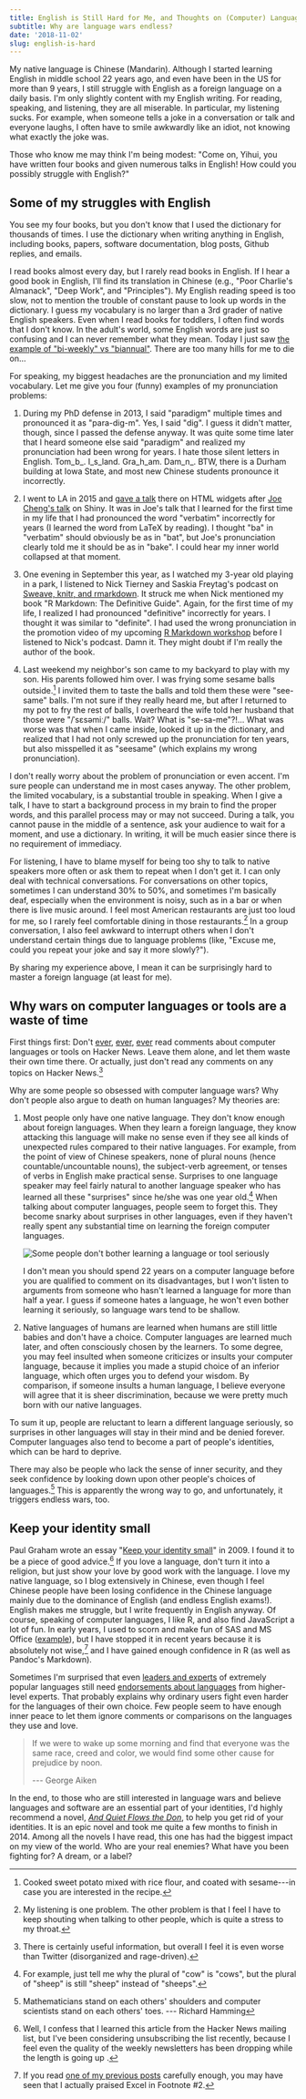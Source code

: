 ```yaml
---
title: English is Still Hard for Me, and Thoughts on (Computer) Language Wars
subtitle: Why are language wars endless?
date: '2018-11-02'
slug: english-is-hard
---
```


My native language is Chinese (Mandarin). Although I started learning English in middle school 22 years ago, and even have been in the US for more than 9 years, I still struggle with English as a foreign language on a daily basis. I'm only slightly content with my English writing. For reading, speaking, and listening, they are all miserable. In particular, my listening sucks. For example, when someone tells a joke in a conversation or talk and everyone laughs, I often have to smile awkwardly like an idiot, not knowing what exactly the joke was.

Those who know me may think I'm being modest: "Come on, Yihui, you have written four books and given numerous talks in English! How could you possibly struggle with English?"

## Some of my struggles with English

You see my four books, but you don't know that I used the dictionary for thousands of times. I use the dictionary when writing anything in English, including books, papers, software documentation, blog posts, Github replies, and emails.

I read books almost every day, but I rarely read books in English. If I hear a good book in English, I'll find its translation in Chinese (e.g., "Poor Charlie's Almanack", "Deep Work", and "Principles"). My English reading speed is too slow, not to mention the trouble of constant pause to look up words in the dictionary. I guess my vocabulary is no larger than a 3rd grader of native English speakers. Even when I read books for toddlers, I often find words that I don't know. In the adult's world, some English words are just so confusing and I can never remember what they mean. Today I just saw [the example of "bi-weekly" vs "biannual"](https://twitter.com/Julie_B92/status/1058330883927797761). There are too many hills for me to die on...

For speaking, my biggest headaches are the pronunciation and my limited vocabulary. Let me give you four (funny) examples of my pronunciation problems:

1. During my PhD defense in 2013, I said "paradigm" multiple times and pronounced it as "para-dig-m". Yes, I said "dig". I guess it didn't matter, though, since I passed the defense anyway. It was quite some time later that I heard someone else said "paradigm" and realized my pronunciation had been wrong for years. I hate those silent letters in English. Tom_b_. I_s_land. Gra_h_am. Dam_n_. BTW, there is a Durham building at Iowa State, and most new Chinese students pronounce it incorrectly.

1. I went to LA in 2015 and [gave a talk](http://datascience.la/yihui-xie-presents-html-widgets/) there on HTML widgets after [Joe Cheng's talk](http://datascience.la/joe-cheng-presents-shiny/) on Shiny. It was in Joe's talk that I learned for the first time in my life that I had pronounced the word "verbatim" incorrectly for years (I learned the word from LaTeX by reading). I thought "ba" in "verbatim" should obviously be as in "bat", but Joe's pronunciation clearly told me it should be as in "bake". I could hear my inner world collapsed at that moment.

1. One evening in September this year, as I watched my 3-year old playing in a park, I listened to Nick Tierney and Saskia Freytag's podcast on [Sweave, knitr, and rmarkdown](https://soundcloud.com/crediblycurious/sweave-knitr-and-rmarkdown). It struck me when Nick mentioned my book "R Markdown: The Definitive Guide". Again, for the first time of my life, I realized I had pronounced "definitive" incorrectly for years. I thought it was similar to "definite". I had used the wrong pronunciation in the promotion video of my upcoming [R Markdown workshop](https://www.rstudio.com/conference/) before I listened to Nick's podcast. Damn it. They might doubt if I'm really the author of the book.

1. Last weekend my neighbor's son came to my backyard to play with my son. His parents followed him over. I was frying some sesame balls outside.[^1] I invited them to taste the balls and told them these were "see-same" balls. I'm not sure if they really heard me, but after I returned to my pot to fry the rest of balls, I overheard the wife told her husband that those were "/ˈsɛsəmiː/" balls. Wait? What is "se-sa-me"?!... What was worse was that when I came inside, looked it up in the dictionary, and realized that I had not only screwed up the pronunciation for ten years, but also misspelled it as "seesame" (which explains my wrong pronunciation).

I don't really worry about the problem of pronunciation or even accent. I'm sure people can understand me in most cases anyway. The other problem, the limited vocabulary, is a substantial trouble in speaking. When I give a talk, I have to start a background process in my brain to find the proper words, and this parallel process may or may not succeed. During a talk, you cannot pause in the middle of a sentence, ask your audience to wait for a moment, and use a dictionary. In writing, it will be much easier since there is no requirement of immediacy.

For listening, I have to blame myself for being too shy to talk to native speakers more often or ask them to repeat when I don't get it. I can only deal with technical conversations. For conversations on other topics, sometimes I can understand 30% to 50%, and sometimes I'm basically deaf, especially when the environment is noisy, such as in a bar or when there is live music around. I feel most American restaurants are just too loud for me, so I rarely feel comfortable dining in those restaurants.[^2] In a group conversation, I also feel awkward to interrupt others when I don't understand certain things due to language problems (like, "Excuse me, could you repeat your joke and say it more slowly?").

By sharing my experience above, I mean it can be surprisingly hard to master a foreign language (at least for me).

## Why wars on computer languages or tools are a waste of time

First things first: Don't [ever](https://news.ycombinator.com/item?id=18319717), [ever](https://news.ycombinator.com/item?id=18336202), [ever](https://news.ycombinator.com/item?id=18342415) read comments about computer languages or tools on Hacker News. Leave them alone, and let them waste their own time there. Or actually, just don't read any comments on any topics on Hacker News.[^3]

Why are some people so obsessed with computer language wars? Why don't people also argue to death on human languages? My theories are:

1. Most people only have one native language. They don't know enough about foreign languages. When they learn a foreign language, they know attacking this language will make no sense even if they see all kinds of unexpected rules compared to their native languages. For example, from the point of view of Chinese speakers, none of plural nouns (hence countable/uncountable nouns), the subject-verb agreement, or tenses of verbs in English make practical sense. Surprises to one language speaker may feel fairly natural to another language speaker who has learned all these "surprises" since he/she was one year old.[^4] When talking about computer languages, people seem to forget this. They become snarky about surprises in other languages, even if they haven't really spent any substantial time on learning the foreign computer languages.

    ![Some people don't bother learning a language or tool seriously](https://slides.yihui.org/gif/wrong-usage.gif)

    I don't mean you should spend 22 years on a computer language before you are qualified to comment on its disadvantages, but I won't listen to arguments from someone who hasn't learned a language for more than half a year. I guess if someone hates a language, he won't even bother learning it seriously, so language wars tend to be shallow.

1. Native languages of humans are learned when humans are still little babies and don't have a choice. Computer languages are learned much later, and often consciously chosen by the learners. To some degree, you may feel insulted when someone criticizes or insults your computer language, because it implies you made a stupid choice of an inferior language, which often urges you to defend your wisdom. By comparison, if someone insults a human language, I believe everyone will agree that it is sheer discrimination, because we were pretty much born with our native languages.

To sum it up, people are reluctant to learn a different language seriously, so surprises in other languages will stay in their mind and be denied forever. Computer languages also tend to become a part of people's identities, which can be hard to deprive.

There may also be people who lack the sense of inner security, and they seek confidence by looking down upon other people's choices of languages.[^5] This is apparently the wrong way to go, and unfortunately, it triggers endless wars, too.

## Keep your identity small

Paul Graham wrote an essay "[Keep your identity small](http://www.paulgraham.com/identity.html)" in 2009. I found it to be a piece of good advice.[^6] If you love a language, don't turn it into a religion, but just show your love by good work with the language. I love my native language, so I blog extensively in Chinese, even though I feel Chinese people have been losing confidence in the Chinese language mainly due to the dominance of English (and endless English exams!). English makes me struggle, but I write frequently in English anyway. Of course, speaking of computer languages, I like R, and also find JavaScript a lot of fun. In early years, I used to scorn and make fun of SAS and MS Office ([example](/en/2009/09/how-to-import-ms-excel-data-into-r/)), but I have stopped it in recent years because it is absolutely not wise,[^7] and I have gained enough confidence in R (as well as Pandoc's Markdown).

Sometimes I'm surprised that even [leaders and experts](https://twitter.com/ivanov/status/243244721034637312) of extremely popular languages still need [endorsements about languages](https://twitter.com/wesmckinn/status/326771315170230273) from higher-level experts. That probably explains why ordinary users fight even harder for the languages of their own choice. Few people seem to have enough inner peace to let them ignore comments or comparisons on the languages they use and love.
<!--
Only ugly languages become popular. Python is the one exception. -- Donald Knuth
-->

> If we were to wake up some morning and find that everyone was the same race, creed and color, we would find some other cause for prejudice by noon.
> 
> --- George Aiken

In the end, to those who are still interested in language wars and believe languages and software are an essential part of your identities, I'd highly recommend a novel, [_And Quiet Flows the Don_](https://en.wikipedia.org/wiki/And_Quiet_Flows_the_Don), to help you get rid of your identities. It is an epic novel and took me quite a few months to finish in 2014. Among all the novels I have read, this one has had the biggest impact on my view of the world. Who are your real enemies? What have you been fighting for? A dream, or a label?

[^1]: Cooked sweet potato mixed with rice flour, and coated with sesame---in case you are interested in the recipe.

[^2]: My listening is one problem. The other problem is that I feel I have to keep shouting when talking to other people, which is quite a stress to my throat.

[^3]: There is certainly useful information, but overall I feel it is even worse than Twitter (disorganized and rage-driven).

[^4]: For example, just tell me why the plural of "cow" is "cows", but the plural of "sheep" is still "sheep" instead of "sheeps".

[^5]: Mathematicians stand on each others' shoulders and computer scientists stand on each others' toes. --- Richard Hamming

[^6]: Well, I confess that I learned this article from the Hacker News mailing list, but I've been considering unsubscribing the list recently, because I feel even the quality of the weekly newsletters has been dropping while the length is going up .

[^7]: If you read [one of my previous posts](/en/2018/09/notebook-war/) carefully enough, you may have seen that I actually praised Excel in Footnote #2.
